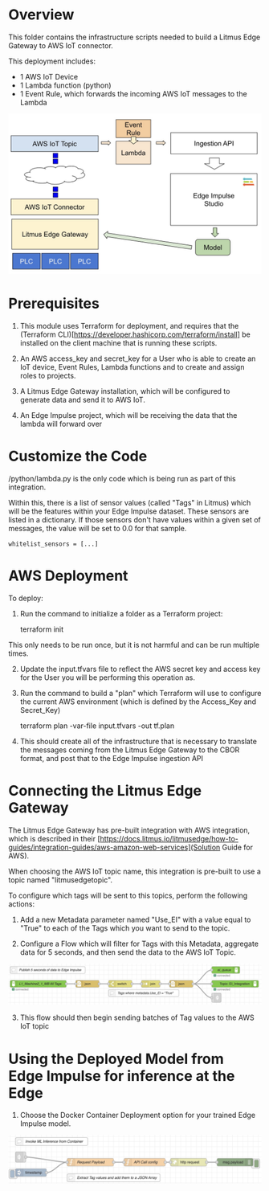 # Overview

This folder contains the infrastructure scripts needed to build a Litmus Edge Gateway to AWS IoT connector.

This deployment includes: 

- 1 AWS IoT Device
- 1 Lambda function (python)
- 1 Event Rule, which forwards the incoming AWS IoT messages to the Lambda

![Architecture Overview](./images/architecture.jpeg)

# Prerequisites

1. This module uses Terraform for deployment, and requires that the (Terraform CLI)[https://developer.hashicorp.com/terraform/install] be installed on the client machine that is running these scripts.

2. An AWS access_key and secret_key for a User who is able to create an IoT device, Event Rules, Lambda functions and to create and assign roles to projects.

3. A Litmus Edge Gateway installation, which will be configured to generate data and send it to AWS IoT. 

4. An Edge Impulse project, which will be receiving the data that the lambda will forward over

# Customize the Code

/python/lambda.py is the only code which is being run as part of this integration. 

Within this, there is a list of sensor values (called "Tags" in Litmus) which will be the features within your Edge Impulse dataset. These sensors are listed in a dictionary. If those sensors don't have values within a given set of messages, the value will be set to 0.0 for that sample. 

    whitelist_sensors = [...]

# AWS Deployment 

To deploy: 

1. Run the command to initialize a folder as a Terraform project: 

    terraform init

This only needs to be run once, but it is not harmful and can be run multiple times. 

2. Update the input.tfvars file to reflect the AWS secret key and access key for the User you will be performing this operation as. 

3. Run the command to build a "plan" which Terraform will use to configure the current AWS environment (which is defined by the Access_Key and Secret_Key)

    terraform plan -var-file input.tfvars -out tf.plan

4. This should create all of the infrastructure that is necessary to translate the messages coming from the Litmus Edge Gateway to the CBOR format, and post that to the Edge Impulse ingestion API

# Connecting the Litmus Edge Gateway 

The Litmus Edge Gateway has pre-built integration with AWS integration, which is described in their [https://docs.litmus.io/litmusedge/how-to-guides/integration-guides/aws-amazon-web-services](Solution Guide for AWS).

When choosing the AWS IoT topic name, this integration is pre-built to use a topic named "litmusedgetopic".

To configure which tags will be sent to this topics, perform the following actions:

1. Add a new Metadata parameter named "Use_EI" with a value equal to "True" to each of the Tags which you want to send to the topic.

2. Configure a Flow which will filter for Tags with this Metadata, aggregate data for 5 seconds, and then send the data to the AWS IoT Topic. 

![Data Flow](./images/data_flow.jpeg)

3. This flow should then begin sending batches of Tag values to the AWS IoT topic

# Using the Deployed Model from Edge Impulse for inference at the Edge 

1. Choose the Docker Container Deployment option for your trained Edge Impulse model. 

![Inference Flow](./images/inference.jpeg)
